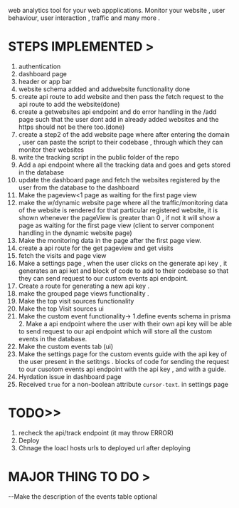 web analytics tool for your web appplications. Monitor your website , user behaviour, user interaction , traffic and many more .

# STEPS IMPLEMENTED >

1. authentication
2. dashboard page 
3. header or app bar
4. website schema added and addwebsite functionality done
5. create api route to add website and then pass the fetch request to the api route to add the website(done)
6. create a getwebsites api endpoint and do error handling in the /add page such that 
the user dont add in already added websites and the https should not be there too.(done)
7. create a step2 of the add website page where after entering the domain , user can
   paste the script to their codebase , through which they can monitor their websites
8. write the tracking script in the public folder of the repo
9. Add a api endpoint where all the tracking data and goes and gets stored in the database
10. update the dashboard page and fetch the websites registered by the user from the database to the dashboard
11. Make the pageview<1 page as waiting for the first page view
12. make the w/dynamic website page where all the traffic/monitoring data of the website is rendered for that particular registered website, it is shown whenever the pageView
     is greater than 0 , if not it will show a page  as waiting for the first page view
     (client to server component handling in the dynamic website page)
13. Make the monitoring data in the page after the first page view.
14. create a api route for the get pageview and get visits
15. fetch the visits and page view
16.  Make a settings page , when the user clicks on the generate api key , it
     generates an api ket and block of code to add to their codebase so that
     they can send request to our custom events api endpoint.
17. Create a route for generating a new api key .
18. make the grouped page views functionality .
19. Make the top visit sources functionality
20. Make the top Visit sources ui
21. Make the custom event functionality->
     1.define events schema in prisma
     2. Make a api endpoint where the user with their own api key will be able
        to send request to our api endpoint which will store all the custom
        events in the database.
22. Make the custom events tab (ui)
23. Make the settings page for the custom events guide with the api key of the
     user present in the setitngs . blocks of code for sending the request to
     our cusotom events api endpoint with the api key , and with a guide.
24. Hyrdation issue in dashboard page
25. Received `true` for a non-boolean attribute `cursor-text`. in settings page


 # TODO>>
  1. recheck the api/track endpoint (it may throw ERROR)
  2. Deploy
  3. Chnage the loacl hosts urls to deployed url after deploying
     
     

# MAJOR THING TO DO > 
--Make the description of the events table optional 
     
   
     

